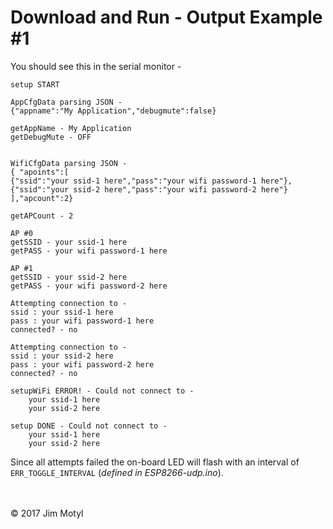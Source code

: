 # Download and Run - Output Example #1

You should see this in the serial monitor - 

```
setup START

AppCfgData parsing JSON - 
{"appname":"My Application","debugmute":false}

getAppName - My Application
getDebugMute - OFF


WifiCfgData parsing JSON - 
{ "apoints":[
{"ssid":"your ssid-1 here","pass":"your wifi password-1 here"},
{"ssid":"your ssid-2 here","pass":"your wifi password-2 here"}
],"apcount":2}

getAPCount - 2

AP #0
getSSID - your ssid-1 here
getPASS - your wifi password-1 here

AP #1
getSSID - your ssid-2 here
getPASS - your wifi password-2 here

Attempting connection to - 
ssid : your ssid-1 here
pass : your wifi password-1 here
connected? - no

Attempting connection to - 
ssid : your ssid-2 here
pass : your wifi password-2 here
connected? - no

setupWiFi ERROR! - Could not connect to - 
    your ssid-1 here
    your ssid-2 here

setup DONE - Could not connect to - 
    your ssid-1 here
    your ssid-2 here

```

Since all attempts failed the on-board LED will flash with an interval of `ERR_TOGGLE_INTERVAL` (*defined in ESP8266-udp.ino*).

<br>
<br>
&copy; 2017 Jim Motyl

